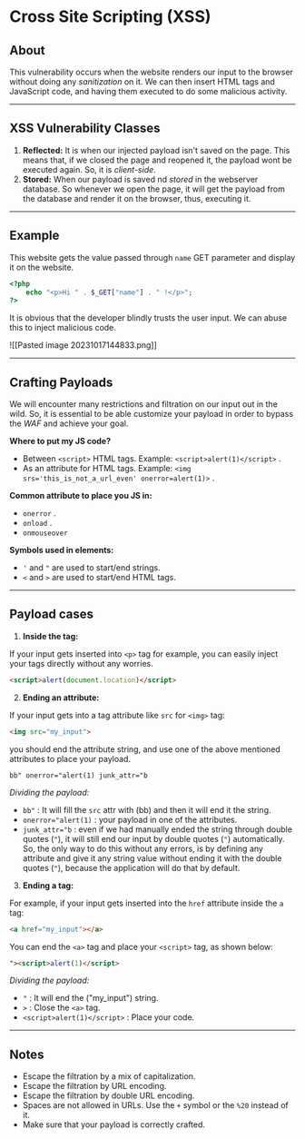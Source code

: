 # Cross Site Scripting (XSS)

## About

This vulnerability occurs when the website renders our input to the browser without doing any *sanitization* on it.
We can then insert HTML tags and JavaScript code, and having them executed to do some malicious activity.

---
## XSS Vulnerability Classes

1. **Reflected:** It is when our injected payload isn't saved on the page. This means that, if we closed the page and reopened it, the payload wont be executed again. So, it is *client-side*.
2. **Stored:** When our payload is saved nd *stored* in the webserver database. So whenever we open the page, it will get the payload from the database and render it on the browser, thus, executing it.

---
## Example

This website gets the value passed through `name` GET parameter and display it on the website.
```PHP
<?php
	echo "<p>Hi " . $_GET["name"] . " !</p>";
?>
```

It is obvious that the developer blindly trusts the user input. We can abuse this to inject malicious code.

![[Pasted image 20231017144833.png]]

---
## Crafting Payloads

We will encounter many restrictions and filtration on our input out in the wild. So, it is essential to be able customize your payload in order to bypass the *WAF* and achieve your goal.

**Where to put my JS code?**

- Between `<script>` HTML tags. Example: `<script>alert(1)</script>` .
- As an attribute for HTML tags. Example: `<img srs='this_is_not_a_url_even' onerror=alert(1)>` .

**Common attribute to place you JS in:**
- `onerror` .
- `onload` .
- `onmouseover`

**Symbols used in elements:**
- `'` and `"` are used to start/end strings.
- `<` and `>` are used to start/end HTML tags.

---
## Payload cases

1. **Inside the tag:**

If your input gets inserted into `<p>` tag for example, you can easily inject your tags directly without any worries.
```HTML
<script>alert(document.location)</script>
```

2.  **Ending an attribute:** 

If your input gets into a tag attribute like `src` for `<img>` tag: 
```HTML
<img src="my_input">
``` 
you should end the attribute string, and use one of the above mentioned attributes to place your payload.
```JS
bb" onerror="alert(1) junk_attr="b
```
*Dividing the payload:*
- `bb"` : It will fill the `src` attr with (bb) and then it will end it the string.
- `onerror="alert(1)` : your payload in one of the attributes.
- `junk_attr="b` : even if we had manually ended the string through double quotes (`"`), it will still end our input by double quotes (`"`) automatically. So, the only way to do this without any errors, is by defining any attribute and give it any string value without ending it with the double quotes (`"`), because the application will do that by default. 

3. **Ending a tag:**

For example, if your input gets inserted into the `href` attribute inside the `a` tag:
```html
<a href="my_input"></a>
```
You can end the `<a>` tag and place your `<script>` tag, as shown below:
```html
"><script>alert(1)</script>
```
*Dividing the payload:*
- `"` : It will end the ("my_input") string.
- `>` : Close the `<a>` tag.
- `<script>alert(1)</script>` : Place your code.

---
## Notes

- Escape the filtration by a mix of capitalization.
- Escape the filtration by URL encoding.
- Escape the filtration by double URL encoding.
- Spaces are not allowed in URLs. Use the `+` symbol or the `%20` instead of it.
- Make sure that your payload is correctly crafted.